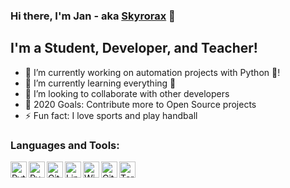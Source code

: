 ### Hi there, I'm Jan - aka [Skyrorax][website] 👋


## I'm a Student, Developer, and Teacher!

- 🔭 I’m currently working on automation projects with Python 🐍!
- 🌱 I’m currently learning everything 🤣
- 👯 I’m looking to collaborate with other developers
- 🥅 2020 Goals: Contribute more to Open Source projects
- ⚡ Fun fact: I love sports and play handball

### Languages and Tools:
<img align="left" alt="Python" width="26px" src="https://i.postimg.cc/139vBwBt/1200px-Python-logo-notext-svg.png" />
<img align="left" alt="PyCharm" width="26px" src="https://i.postimg.cc/vTtWx2pv/1200px-Py-Charm-Logo-svg.png" />
<img align="left" alt="Git" width="26px" src="https://i.postimg.cc/rwnN9bzn/Git-Icon-1788-C-150x150.png" />
<img align="left" alt="Linux" width="26px" src="https://i.postimg.cc/HLVyzk7R/149px-Tux-Flat-svg.png" />
<img align="left" alt="Windows" width="26px" src="https://i.postimg.cc/rwh45rz5/600px-Windows-logo-2012-svg.png" />
<img align="left" alt="GitHub" width="26px" src="https://i.postimg.cc/bvW2BfxJ/mark-github-512.png" />
<img align="left" alt="Terminal" width="26px" src="https://i.postimg.cc/FRSJtCpx/png-transparent-computer-icons-computer-terminal-cmd-exe-command-terminal-miscellaneous-angle-rectan.png" />

[website]: https://github.com/Skyrorax
